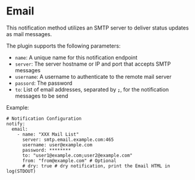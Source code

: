 # Email

This notification method utilizes an SMTP server to deliver status updates as mail messages.

The plugin supports the following parameters:

* `name`: A unique name for this notification endpoint
* `server`: The server hostname or IP and port that accepts SMTP messages
* `username`: A username to authenticate to the remote mail server
* `passord`: The password
* `to`: List of email addresses, separated by **`;`**, for the notification messages to be send

Example:

```
# Notification Configuration
notify:
  email:
    - name: "XXX Mail List"
      server: smtp.email.example.com:465
      username: user@example.com
      password: ********
      to: "user1@example.com;user2@example.com"
      from: "from@example.com" # Optional
      # dry: true # dry notification, print the Email HTML in log(STDOUT)      
```
